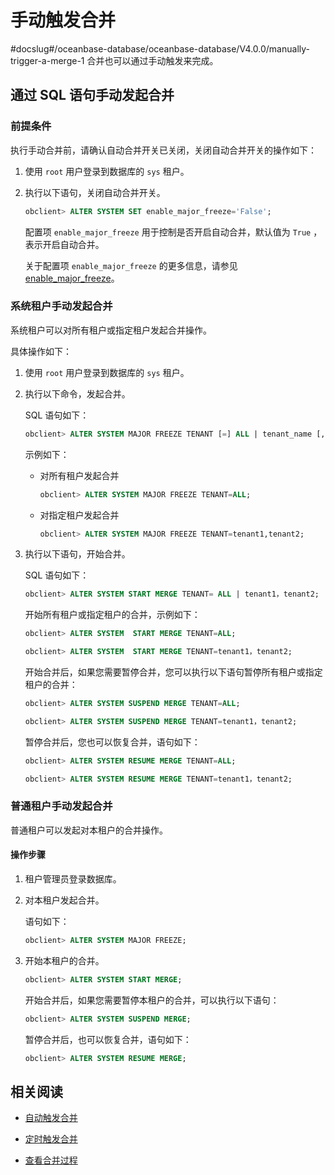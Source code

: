 # 手动触发合并
#docslug#/oceanbase-database/oceanbase-database/V4.0.0/manually-trigger-a-merge-1
合并也可以通过手动触发来完成。

## 通过 SQL 语句手动发起合并

### 前提条件

执行手动合并前，请确认自动合并开关已关闭，关闭自动合并开关的操作如下：

1. 使用 `root` 用户登录到数据库的 `sys` 租户。

2. 执行以下语句，关闭自动合并开关。

   ```sql
   obclient> ALTER SYSTEM SET enable_major_freeze='False';
   ```

   配置项 `enable_major_freeze` 用于控制是否开启自动合并，默认值为 `True` ，表示开启自动合并。

   关于配置项 `enable_major_freeze` 的更多信息，请参见 [enable_major_freeze](../../../../7.reference/14.system-reference/1.system-configuration-items/3.cluster-level-configuration-items-1/72.enable_major_freeze-1-2.md)。

### 系统租户手动发起合并

系统租户可以对所有租户或指定租户发起合并操作。

具体操作如下：

1. 使用 `root` 用户登录到数据库的 `sys` 租户。

2. 执行以下命令，发起合并。

   SQL 语句如下：

   ```sql
   obclient> ALTER SYSTEM MAJOR FREEZE TENANT [=] ALL | tenant_name [, tenant_name ...];
   ```

   示例如下：

   * 对所有租户发起合并

      ```sql
      obclient> ALTER SYSTEM MAJOR FREEZE TENANT=ALL;
      ```

   * 对指定租户发起合并

      ```sql
      obclient> ALTER SYSTEM MAJOR FREEZE TENANT=tenant1,tenant2;
      ```

3. 执行以下语句，开始合并。

   SQL 语句如下：

    ```sql
   obclient> ALTER SYSTEM START MERGE TENANT= ALL | tenant1，tenant2;
   ```

   开始所有租户或指定租户的合并，示例如下：

   ```sql
   obclient> ALTER SYSTEM  START MERGE TENANT=ALL;

   obclient> ALTER SYSTEM  START MERGE TENANT=tenant1，tenant2;
   ```

   开始合并后，如果您需要暂停合并，您可以执行以下语句暂停所有租户或指定租户的合并：

   ```sql
   obclient> ALTER SYSTEM SUSPEND MERGE TENANT=ALL;

   obclient> ALTER SYSTEM SUSPEND MERGE TENANT=tenant1，tenant2;
   ```

   暂停合并后，您也可以恢复合并，语句如下：

   ```sql
   obclient> ALTER SYSTEM RESUME MERGE TENANT=ALL;

   obclient> ALTER SYSTEM RESUME MERGE TENANT=tenant1，tenant2;
   ```

### 普通租户手动发起合并

普通租户可以发起对本租户的合并操作。

#### 操作步骤

1. 租户管理员登录数据库。

2. 对本租户发起合并。

   语句如下：

   ```sql
   obclient> ALTER SYSTEM MAJOR FREEZE;
   ```

3. 开始本租户的合并。

   ```sql
   obclient> ALTER SYSTEM START MERGE;
   ```

   开始合并后，如果您需要暂停本租户的合并，可以执行以下语句：

   ```sql
   obclient> ALTER SYSTEM SUSPEND MERGE;
   ```

   暂停合并后，也可以恢复合并，语句如下：

   ```sql
   obclient> ALTER SYSTEM RESUME MERGE;
   ```

## 相关阅读

* [自动触发合并](2.automatic-merge-triggering-1.md)

* [定时触发合并](3.scheduled-trigger-merge.md)

* [查看合并过程](5.view-merge-process.md)
